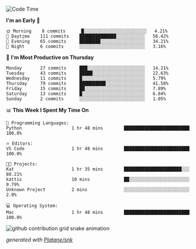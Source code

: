 <!--START_SECTION:waka-->
![Code Time](http://img.shields.io/badge/Code%20Time-51%20hrs%2014%20mins-blue)

**I'm an Early 🐤** 

```text
🌞 Morning    8 commits      █░░░░░░░░░░░░░░░░░░░░░░░░   4.21% 
🌆 Daytime    111 commits    ██████████████░░░░░░░░░░░   58.42% 
🌃 Evening    65 commits     ████████░░░░░░░░░░░░░░░░░   34.21% 
🌙 Night      6 commits      ░░░░░░░░░░░░░░░░░░░░░░░░░   3.16%

```
📅 **I'm Most Productive on Thursday** 

```text
Monday       27 commits     ███░░░░░░░░░░░░░░░░░░░░░░   14.21% 
Tuesday      43 commits     █████░░░░░░░░░░░░░░░░░░░░   22.63% 
Wednesday    11 commits     █░░░░░░░░░░░░░░░░░░░░░░░░   5.79% 
Thursday     79 commits     ██████████░░░░░░░░░░░░░░░   41.58% 
Friday       15 commits     ██░░░░░░░░░░░░░░░░░░░░░░░   7.89% 
Saturday     13 commits     █░░░░░░░░░░░░░░░░░░░░░░░░   6.84% 
Sunday       2 commits      ░░░░░░░░░░░░░░░░░░░░░░░░░   1.05%

```


📊 **This Week I Spent My Time On** 

```text
💬 Programming Languages: 
Python                   1 hr 48 mins        █████████████████████████   100.0%

🔥 Editors: 
VS Code                  1 hr 48 mins        █████████████████████████   100.0%

🐱‍💻 Projects: 
Kat                      1 hr 35 mins        ██████████████████████░░░   88.21% 
kattis                   10 mins             ██░░░░░░░░░░░░░░░░░░░░░░░   9.79% 
Unknown Project          2 mins              ░░░░░░░░░░░░░░░░░░░░░░░░░   2.0%

💻 Operating System: 
Mac                      1 hr 48 mins        █████████████████████████   100.0%

```


<!--END_SECTION:waka-->


<!--Snake Game-->
![github contribution grid snake animation](https://raw.githubusercontent.com/viggo-gascou/viggo-gascou/output/github-contribution-grid-snake.svg)

_generated with [Platane/snk](https://github.com/Platane/snk)_
<!--Snake Game-->

